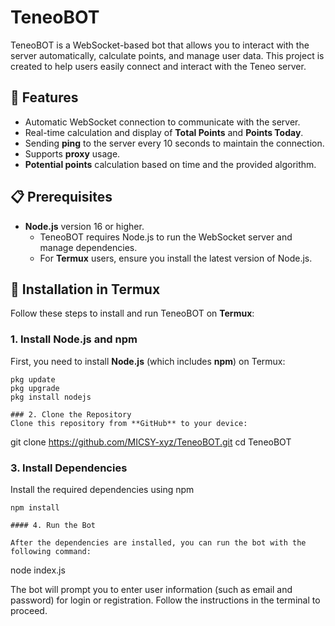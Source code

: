 # TeneoBOT

TeneoBOT is a WebSocket-based bot that allows you to interact with the server automatically, calculate points, and manage user data. This project is created to help users easily connect and interact with the Teneo server.

## 🚀 Features
- Automatic WebSocket connection to communicate with the server.
- Real-time calculation and display of **Total Points** and **Points Today**.
- Sending **ping** to the server every 10 seconds to maintain the connection.
- Supports **proxy** usage.
- **Potential points** calculation based on time and the provided algorithm.

## 📋 Prerequisites
- **Node.js** version 16 or higher.
  - TeneoBOT requires Node.js to run the WebSocket server and manage dependencies.
  - For **Termux** users, ensure you install the latest version of Node.js.

## 📱 Installation in Termux
Follow these steps to install and run TeneoBOT on **Termux**:

### 1. Install **Node.js** and **npm**
First, you need to install **Node.js** (which includes **npm**) on Termux:

```
pkg update
pkg upgrade
pkg install nodejs

### 2. Clone the Repository
Clone this repository from **GitHub** to your device:

```
git clone https://github.com/MICSY-xyz/TeneoBOT.git
cd TeneoBOT


### 3. Install Dependencies

Install the required dependencies using npm

```
npm install

#### 4. Run the Bot

After the dependencies are installed, you can run the bot with the following command:

```
node index.js


The bot will prompt you to enter user information (such as email and password) for login or registration. Follow the instructions in the terminal to proceed.
